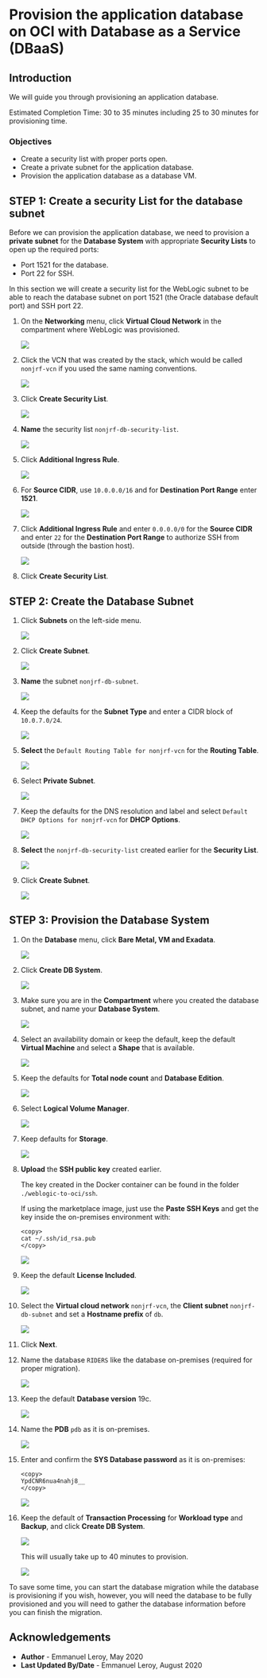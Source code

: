 # Provision the application database on OCI with Database as a Service (DBaaS)

## Introduction

We will guide you through provisioning an application database.

Estimated Completion Time: 30 to 35 minutes including 25 to 30 minutes for provisioning time.

### Objectives

- Create a security list with proper ports open.
- Create a private subnet for the application database.
- Provision the application database as a database VM.

## **STEP 1:** Create a security List for the database subnet

Before we can provision the application database, we need to provision a **private subnet** for the **Database System** with appropriate **Security Lists** to open up the required ports:

- Port 1521 for the database.
- Port 22 for SSH.

In this section we will create a security list for the WebLogic subnet to be able to reach the database subnet on port 1521 (the Oracle database default port) and SSH port 22.

1. On the **Networking** menu, click **Virtual Cloud Network** in the compartment where WebLogic was provisioned.

   ![](./images/provision-db-1.png " ")

2. Click the VCN that was created by the stack, which would be called `nonjrf-vcn` if you used the same naming conventions.

   ![](./images/provision-db-2oke.png " ")

3. Click **Create Security List**.

   ![](./images/provision-db-4.png " ")

4. **Name** the security list `nonjrf-db-security-list`.

   ![](./images/provision-db-5-dbseclist.png " ")

5. Click **Additional Ingress Rule**.

   ![](./images/provision-db-5-ingress1521.png " ")

6. For **Source CIDR**, use `10.0.0.0/16` and for **Destination Port Range** enter **1521**.

   ![](./images/provision-db-5-ingress1521boke.png " ")

7. Click **Additional Ingress Rule** and enter `0.0.0.0/0` for the **Source CIDR** and enter `22` for the **Destination Port Range** to authorize SSH from outside (through the bastion host).

   ![](./images/provision-db-6-ingress22.png " ")

8. Click **Create Security List**.

## **STEP 2:** Create the Database Subnet

1. Click **Subnets** on the left-side menu.

   ![](./images/provision-db-7-subnet.png " ")

2. Click **Create Subnet**.

   ![](./images/provision-db-8-subnet.png " ")

3. **Name** the subnet `nonjrf-db-subnet`.

   ![](./images/provision-db-9-subnet1.png " ")

4. Keep the defaults for the **Subnet Type** and enter a CIDR block of `10.0.7.0/24`.

   ![](./images/provision-db-9-subnet2.png " ")

5. **Select** the `Default Routing Table for nonjrf-vcn` for the **Routing Table**.

   ![](./images/provision-db-9-subnet3.png " ")

6. Select **Private Subnet**.

   ![](./images/provision-db-9-subnet4.png " ")

7. Keep the defaults for the DNS resolution and label and select `Default DHCP Options for nonjrf-vcn` for **DHCP Options**.

   ![](./images/provision-db-9-subnet5.png " ")

8. **Select** the `nonjrf-db-security-list` created earlier for the **Security List**.

   ![](./images/provision-db-9-subnet6.png " ")

9. Click **Create Subnet**.

   ![](./images/provision-db-9-subnet7.png " ")

## **STEP 3:** Provision the Database System

1. On the **Database** menu, click **Bare Metal, VM and Exadata**.

   ![](./images/provision-db-10.png " ")

2. Click **Create DB System**.

   ![](./images/provision-db-11.png " ")

3. Make sure you are in the **Compartment** where you created the database subnet, and name your **Database System**.

   ![](./images/provision-db-12.png " ")

4. Select an availability domain or keep the default, keep the default **Virtual Machine** and select a **Shape** that is available.

   ![](./images/provision-db-13-ad-shape.png " ")

5. Keep the defaults for **Total node count** and **Database Edition**.

   ![](./images/provision-db-14.png " ")

6. Select **Logical Volume Manager**.

   ![](./images/provision-db-15-lvm.png " ")

7. Keep defaults for **Storage**.

   ![](./images/provision-db-16-storage.png " ")

8. **Upload** the **SSH public key** created earlier.

    The key created in the Docker container can be found in the folder `./weblogic-to-oci/ssh`.

    If using the marketplace image, just use the **Paste SSH Keys** and get the key  inside the on-premises environment with:

    ```
    <copy>
    cat ~/.ssh/id_rsa.pub
    </copy>
    ```

   ![](./images/provision-db-17-ssh.png " ")

9. Keep the default **License Included**.

   ![](./images/provision-db-18-license.png " ")

10. Select the **Virtual cloud network** `nonjrf-vcn`, the **Client subnet** `nonjrf-db-subnet` and set a **Hostname prefix** of `db`.

    ![](./images/provision-db-19-net.png " ")

11. Click **Next**.

12. Name the database `RIDERS` like the database on-premises (required for proper migration).

    ![](./images/provision-db-20-dbname.png " ")

13. Keep the default **Database version** 19c.

    ![](./images/provision-db-21-version.png " ")

14. Name the **PDB** `pdb` as it is on-premises.

    ![](./images/provision-db-22-pdb.png " ")

15. Enter and confirm the **SYS Database password** as it is on-premises: 

    ```
    <copy>
    YpdCNR6nua4nahj8__
    </copy>
    ```

    ![](./images/provision-db-23-creds.png " ")

16. Keep the default of **Transaction Processing** for **Workload type** and **Backup**, and click **Create DB System**.

    ![](./images/provision-db-24.png " ")

    This will usually take up to 40 minutes to provision.

    ![](./images/provision-db-25.png " ")

To save some time, you can start the database migration while the database is provisioning if you wish, however, you will need the database to be fully provisioned and you will need to gather the database information before you can finish the migration.


## Acknowledgements

 - **Author** - Emmanuel Leroy, May 2020
 - **Last Updated By/Date** - Emmanuel Leroy, August 2020
